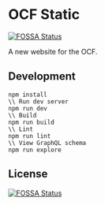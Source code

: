 # OCF Static
[![FOSSA Status](https://app.fossa.io/api/projects/git%2Bgithub.com%2FBernardZhao%2Focf.svg?type=shield)](https://app.fossa.io/projects/git%2Bgithub.com%2FBernardZhao%2Focf?ref=badge_shield)


A new website for the OCF.

## Development

```
npm install
\\ Run dev server
npm run dev
\\ Build
npm run build
\\ Lint
npm run lint
\\ View GraphQL schema
npm run explore
```


## License
[![FOSSA Status](https://app.fossa.io/api/projects/git%2Bgithub.com%2FBernardZhao%2Focf.svg?type=large)](https://app.fossa.io/projects/git%2Bgithub.com%2FBernardZhao%2Focf?ref=badge_large)